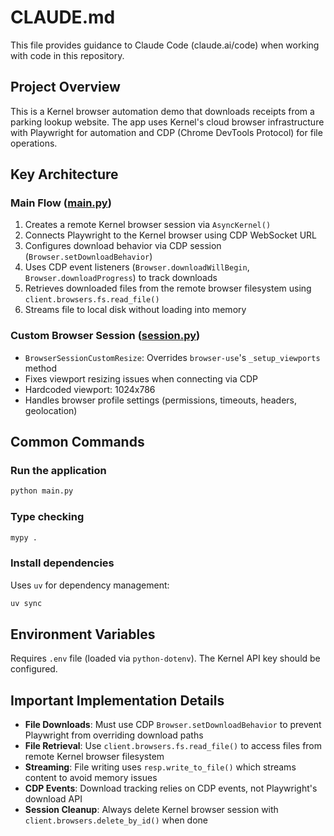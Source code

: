# CLAUDE.md

This file provides guidance to Claude Code (claude.ai/code) when working with code in this repository.

## Project Overview

This is a Kernel browser automation demo that downloads receipts from a parking lookup website. The app uses Kernel's cloud browser infrastructure with Playwright for automation and CDP (Chrome DevTools Protocol) for file operations.

## Key Architecture

### Main Flow ([main.py](main.py))
1. Creates a remote Kernel browser session via `AsyncKernel()`
2. Connects Playwright to the Kernel browser using CDP WebSocket URL
3. Configures download behavior via CDP session (`Browser.setDownloadBehavior`)
4. Uses CDP event listeners (`Browser.downloadWillBegin`, `Browser.downloadProgress`) to track downloads
5. Retrieves downloaded files from the remote browser filesystem using `client.browsers.fs.read_file()`
6. Streams file to local disk without loading into memory

### Custom Browser Session ([session.py](session.py))
- `BrowserSessionCustomResize`: Overrides `browser-use`'s `_setup_viewports` method
- Fixes viewport resizing issues when connecting via CDP
- Hardcoded viewport: 1024x786
- Handles browser profile settings (permissions, timeouts, headers, geolocation)

## Common Commands

### Run the application
```bash
python main.py
```

### Type checking
```bash
mypy .
```

### Install dependencies
Uses `uv` for dependency management:
```bash
uv sync
```

## Environment Variables

Requires `.env` file (loaded via `python-dotenv`). The Kernel API key should be configured.

## Important Implementation Details

- **File Downloads**: Must use CDP `Browser.setDownloadBehavior` to prevent Playwright from overriding download paths
- **File Retrieval**: Use `client.browsers.fs.read_file()` to access files from remote Kernel browser filesystem
- **Streaming**: File writing uses `resp.write_to_file()` which streams content to avoid memory issues
- **CDP Events**: Download tracking relies on CDP events, not Playwright's download API
- **Session Cleanup**: Always delete Kernel browser session with `client.browsers.delete_by_id()` when done
